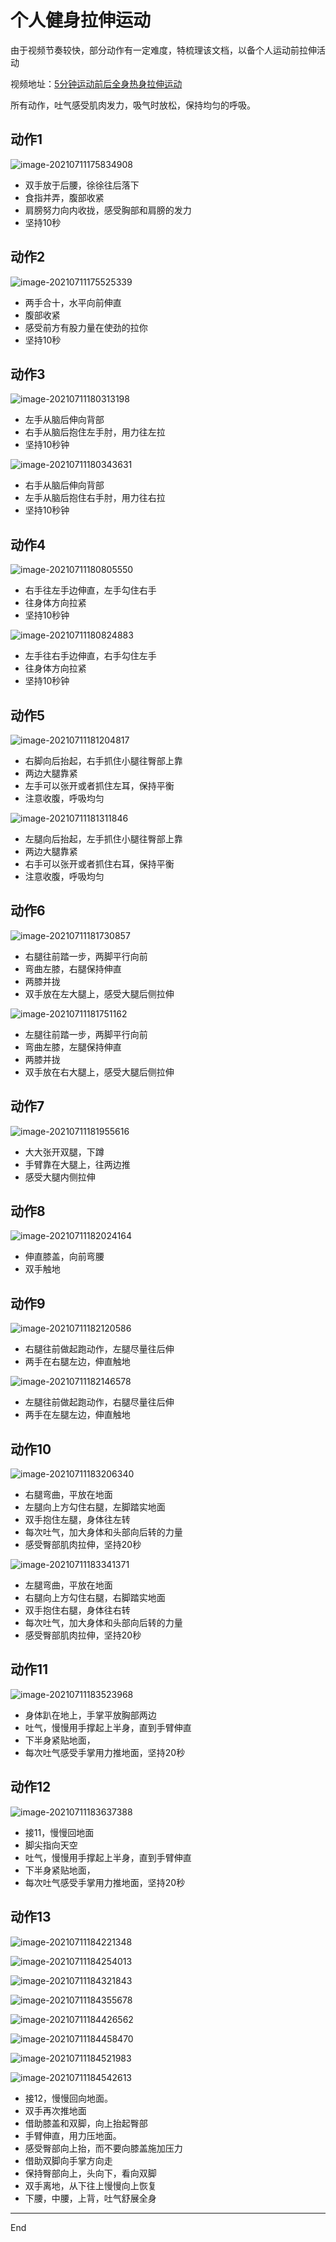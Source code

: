 # 个人健身拉伸运动

由于视频节奏较快，部分动作有一定难度，特梳理该文档，以备个人运动前拉伸活动

视频地址：[5分钟运动前后全身热身拉伸运动](https://www.bilibili.com/video/av9296477)

所有动作，吐气感受肌肉发力，吸气时放松，保持均匀的呼吸。

## 动作1

![image-20210711175834908](https://gitee.com/sirius_wang_wf/typora/raw/master/images/image-20210711175834908.png)

- 双手放于后腰，徐徐往后落下
- 食指并弄，腹部收紧
- 肩膀努力向内收拢，感受胸部和肩膀的发力
- 坚持10秒

## 动作2

![image-20210711175525339](https://gitee.com/sirius_wang_wf/typora/raw/master/images/image-20210711175525339.png)

- 两手合十，水平向前伸直
- 腹部收紧
- 感受前方有股力量在使劲的拉你
- 坚持10秒

## 动作3

![image-20210711180313198](https://gitee.com/sirius_wang_wf/typora/raw/master/images/image-20210711180313198.png)

- 左手从脑后伸向背部
- 右手从脑后抱住左手肘，用力往左拉
- 坚持10秒钟

![image-20210711180343631](https://gitee.com/sirius_wang_wf/typora/raw/master/images/image-20210711180343631.png)

- 右手从脑后伸向背部
- 左手从脑后抱住右手肘，用力往右拉
- 坚持10秒钟

## 动作4

![image-20210711180805550](https://gitee.com/sirius_wang_wf/typora/raw/master/images/image-20210711180805550.png)

- 右手往左手边伸直，左手勾住右手
- 往身体方向拉紧
- 坚持10秒钟

![image-20210711180824883](https://gitee.com/sirius_wang_wf/typora/raw/master/images/image-20210711180824883.png)

- 左手往右手边伸直，右手勾住左手
- 往身体方向拉紧
- 坚持10秒钟

## 动作5

![image-20210711181204817](https://gitee.com/sirius_wang_wf/typora/raw/master/images/image-20210711181204817.png)

- 右脚向后抬起，右手抓住小腿往臀部上靠
- 两边大腿靠紧
- 左手可以张开或者抓住左耳，保持平衡
- 注意收腹，呼吸均匀

![image-20210711181311846](https://gitee.com/sirius_wang_wf/typora/raw/master/images/image-20210711181311846.png)

- 左腿向后抬起，左手抓住小腿往臀部上靠
- 两边大腿靠紧
- 右手可以张开或者抓住右耳，保持平衡
- 注意收腹，呼吸均匀

## 动作6

![image-20210711181730857](https://gitee.com/sirius_wang_wf/typora/raw/master/images/image-20210711181730857.png)

- 右腿往前踏一步，两脚平行向前
- 弯曲左膝，右腿保持伸直
- 两膝并拢
- 双手放在左大腿上，感受大腿后侧拉伸

![image-20210711181751162](https://gitee.com/sirius_wang_wf/typora/raw/master/images/image-20210711181751162.png)

- 左腿往前踏一步，两脚平行向前
- 弯曲左膝，左腿保持伸直
- 两膝并拢
- 双手放在右大腿上，感受大腿后侧拉伸

## 动作7

![image-20210711181955616](https://gitee.com/sirius_wang_wf/typora/raw/master/images/image-20210711181955616.png)

- 大大张开双腿，下蹲
- 手臂靠在大腿上，往两边推
- 感受大腿内侧拉伸

## 动作8

![image-20210711182024164](https://gitee.com/sirius_wang_wf/typora/raw/master/images/image-20210711182024164.png)

- 伸直膝盖，向前弯腰
- 双手触地

## 动作9

![image-20210711182120586](https://gitee.com/sirius_wang_wf/typora/raw/master/images/image-20210711182120586.png)

- 右腿往前做起跑动作，左腿尽量往后伸
- 两手在右腿左边，伸直触地

![image-20210711182146578](https://gitee.com/sirius_wang_wf/typora/raw/master/images/image-20210711182146578.png)

- 左腿往前做起跑动作，右腿尽量往后伸
- 两手在左腿左边，伸直触地

## 动作10

![image-20210711183206340](https://gitee.com/sirius_wang_wf/typora/raw/master/images/image-20210711183206340.png)

- 右腿弯曲，平放在地面
- 左腿向上方勾住右腿，左脚踏实地面
- 双手抱住左腿，身体往左转
- 每次吐气，加大身体和头部向后转的力量
- 感受臀部肌肉拉伸，坚持20秒

![image-20210711183341371](https://gitee.com/sirius_wang_wf/typora/raw/master/images/image-20210711183341371.png)

- 左腿弯曲，平放在地面
- 右腿向上方勾住右腿，右脚踏实地面
- 双手抱住右腿，身体往右转
- 每次吐气，加大身体和头部向后转的力量
- 感受臀部肌肉拉伸，坚持20秒

## 动作11

![image-20210711183523968](https://gitee.com/sirius_wang_wf/typora/raw/master/images/image-20210711183523968.png)

- 身体趴在地上，手掌平放胸部两边
- 吐气，慢慢用手撑起上半身，直到手臂伸直
- 下半身紧贴地面，
- 每次吐气感受手掌用力推地面，坚持20秒

## 动作12

![image-20210711183637388](https://gitee.com/sirius_wang_wf/typora/raw/master/images/image-20210711183637388.png)

- 接11，慢慢回地面
- 脚尖指向天空
- 吐气，慢慢用手撑起上半身，直到手臂伸直
- 下半身紧贴地面，
- 每次吐气感受手掌用力推地面，坚持20秒

## 动作13

![image-20210711184221348](https://gitee.com/sirius_wang_wf/typora/raw/master/images/image-20210711184221348.png)

![image-20210711184254013](https://gitee.com/sirius_wang_wf/typora/raw/master/images/image-20210711184254013.png)

![image-20210711184321843](https://gitee.com/sirius_wang_wf/typora/raw/master/images/image-20210711184321843.png)

![image-20210711184355678](https://gitee.com/sirius_wang_wf/typora/raw/master/images/image-20210711184355678.png)

![image-20210711184426562](https://gitee.com/sirius_wang_wf/typora/raw/master/images/image-20210711184426562.png)

![image-20210711184458470](https://gitee.com/sirius_wang_wf/typora/raw/master/images/image-20210711184458470.png)

![image-20210711184521983](https://gitee.com/sirius_wang_wf/typora/raw/master/images/image-20210711184521983.png)

![image-20210711184542613](https://gitee.com/sirius_wang_wf/typora/raw/master/images/image-20210711184542613.png)

- 接12，慢慢回向地面。
- 双手再次推地面
- 借助膝盖和双脚，向上抬起臀部
- 手臂伸直，用力压地面。
- 感受臀部向上抬，而不要向膝盖施加压力
- 借助双脚向手掌方向走
- 保持臀部向上，头向下，看向双脚
- 双手离地，从下往上慢慢向上恢复
- 下腰，中腰，上背，吐气舒展全身

---

End

